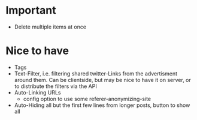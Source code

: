 # Important

* Delete multiple items at once

# Nice to have

* Tags
* Text-Filter, i.e. filtering shared twitter-Links from the advertisment around them. Can be clientside, but may be nice to have it on server, or to distribute the filters via the API
* Auto-Linking URLs
  * config option to use some referer-anonymizing-site
* Auto-Hiding all but the first few lines from longer posts, button to show all
